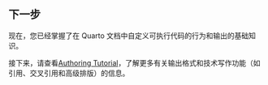 
<!--## Next Up -->
## 下一步

现在，您已经掌握了在 Quarto 文档中自定义可执行代码的行为和输出的基础知识。

<!--
Next, check out the the [Authoring Tutorial](../authoring/) to learn more about output formats and technical writing features like citations, crossrefs, and advanced layout.
--> 

接下来，请查看[Authoring Tutorial](.../authoring/ "创作教程")，了解更多有关输出格式和技术写作功能（如引用、交叉引用和高级排版）的信息。


